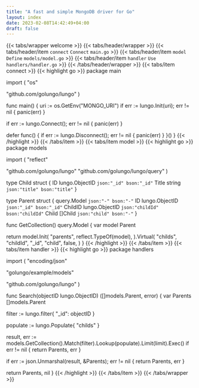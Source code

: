 ```yaml
---
title: "A fast and simple MongoDB driver for Go"
layout: index
date: 2023-02-08T14:42:49+04:00
draft: false
---
```


{{< tabs/wrapper welcome >}}
{{< tabs/header/wrapper >}}
  {{< tabs/header/item `connect` `Connect` `main.go` >}}
  {{< tabs/header/item `model` `Define` `models/model.go` >}}
  {{< tabs/header/item `handler` `Use` `handlers/handler.go` >}}
{{< /tabs/header/wrapper >}}
{{< tabs/item connect >}}
{{< highlight go >}}
package main
  
import (
  "os"
  
  "github.com/golungo/lungo"
)
  
func main() {
  uri := os.GetEnv("MONGO_URI")
  if err := lungo.Init(uri); err != nil {
    panic(err)
  }
  
  if err := lungo.Connect(); err != nil {
    panic(err)
  }
  
  defer func() {
    if err := lungo.Disconnect(); err != nil {
      panic(err)
    }
  }()
}
{{< /highlight  >}}
{{< /tabs/item >}}
{{< tabs/item model >}}
{{< highlight go  >}}
package models
    
import (
  "reflect"
      
  "github.com/golungo/lungo"
  "github.com/golungo/lungo/query"
)
    
type Child struct {
  ID          lungo.ObjectID `json:"_id" bson:"_id"`
  Title       string         `json:"title" bson:"title"`
}
    
type Parent struct {
  query.Model `json:"-" bson:"-"`
  ID          lungo.ObjectID `json:"_id" bson:"_id"`
  ChildID     lungo.ObjectID `json:"childId" bson:"childId"`
  Child       []Child        `json:"child" bson:"-"`
}
    
func GetCollection() query.Model {
  var model Parent
     
  return model.Init(
    "parents", reflect.TypeOf(model),
  ).Virtual(
    "childs", "childId", "_id", "child", false,
  )
} 
{{< /highlight  >}}
{{< /tabs/item >}}
{{< tabs/item handler >}}
{{< highlight go  >}}
package handlers
    
import (
  "encoding/json"
    
  "golungo/example/models"
    
  "github.com/golungo/lungo"
)
          
func Search(objectID lungo.ObjectID) ([]models.Parent, error) {
  var Parents []models.Parent
    
  filter := lungo.filter{
    "_id": objectID
  }
    
  populate := lungo.Populate{
    "childs"
  }
            
  result, err := models.GetCollection().Match(filter).Lookup(populate).Limit(limit).Exec()
  if err != nil {
    return Parents, err
  }
            
  if err := json.Unmarshal(result, &Parents); err != nil {
    return Parents, err
  }
            
  return Parents, nil
}
{{< /highlight  >}}
{{< /tabs/item >}}
{{< /tabs/wrapper >}}